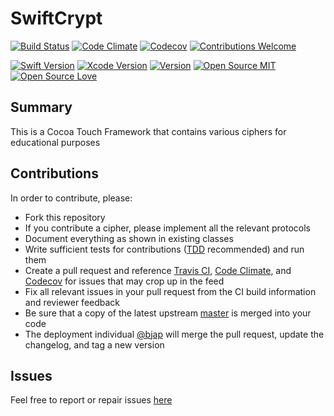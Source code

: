 # SwiftCrypt

[![Build Status](https://travis-ci.org/BJap/SwiftCrypt.svg?branch=master)](https://travis-ci.org/BJap/SwiftCrypt)
[![Code Climate](https://codeclimate.com/github/BJap/SwiftCrypt/badges/gpa.svg)](https://codeclimate.com/github/BJap/SwiftCrypt)
[![Codecov](https://codecov.io/gh/BJap/SwiftCrypt/branch/master/graph/badge.svg)](https://codecov.io/gh/BJap/SwiftCrypt)
[![Contributions Welcome](https://img.shields.io/badge/contributions-welcome-brightgreen.svg?style=flat)](https://github.com/dwyl/esta/issues)

[![Swift Version](https://img.shields.io/badge/Swift-4.1-orange.svg)](https://swift.org)
[![Xcode Version](https://img.shields.io/badge/Xcode-9.2-blue.svg)](https://developer.apple.com/xcode)
[![Version](https://img.shields.io/badge/version-0.1.3-blue.svg)](https://github.com/BJap/SwiftCrypt/releases/v0.1.3/)
[![Open Source MIT](https://badges.frapsoft.com/os/mit/mit.svg?v=102)](https://github.com/ellerbrock/open-source-badge/)
[![Open Source Love](https://badges.frapsoft.com/os/v1/open-source.svg?v=102)](https://github.com/ellerbrock/open-source-badge/)

## Summary
This is a Cocoa Touch Framework that contains various ciphers for educational purposes

## Contributions
In order to contribute, please:
* Fork this repository
* If you contribute a cipher, please implement all the relevant protocols
* Document everything as shown in existing classes
* Write sufficient tests for contributions ([TDD](https://en.wikipedia.org/wiki/Test-driven_development) recommended) and run them
* Create a pull request and reference [Travis CI](https://travis-ci.org/BJap/SwiftCrypt/pull_requests), [Code Climate](https://codeclimate.com/github/BJap/SwiftCrypt/issues), and [Codecov](https://codecov.io/gh/BJap/SwiftCrypt/pulls) for issues that may crop up in the feed
* Fix all relevant issues in your pull request from the CI build information and reviewer feedback
* Be sure that a copy of the latest upstream [master](https://github.com/BJap/SwiftCrypt/tree/master) is merged into your code
* The deployment individual [@bjap](https://github.com/BJap) will merge the pull request, update the changelog, and tag a new version

## Issues
Feel free to report or repair issues [here](https://github.com/BJap/SwiftCrypt/issues)
